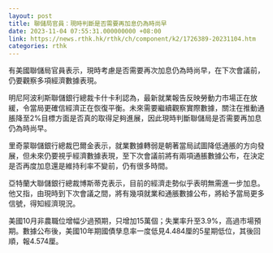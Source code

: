 ```yaml
---
layout: post
title: 聯儲局官員：現時判斷是否需要再加息仍為時尚早
date: 2023-11-04 07:55:31.000000000 +08:00
link: https://news.rthk.hk/rthk/ch/component/k2/1726389-20231104.htm
categories: rthk
---
```


有美國聯儲局官員表示，現時考慮是否需要再次加息仍為時尚早，在下次會議前，仍要觀察多項經濟數據表現。

明尼阿波利斯聯儲銀行總裁卡什卡利認為，最新就業報告反映勞動力市場正在放緩，令當局更確信經濟正在恢復平衡。未來需要繼續觀察實際數據，關注在推動通脹降至2%目標方面是否真的取得足夠進展，因此現時判斷聯儲局是否需要再加息仍為時尚早。

里奇蒙聯儲銀行總裁巴爾金表示，就業數據轉弱是朝著當局試圖降低通脹的方向發展，但未來仍要視乎經濟數據表現，至下次會議前將有兩項通脹數據公布，在決定是否再度加息還是維持利率不變前，仍有很多時間。

亞特蘭大聯儲銀行總裁博斯蒂克表示，目前的經濟走勢似乎表明無需進一步加息。他又指，由現時到下次會議之間，將有幾項就業和通脹數據公布，將給予當局更多信號，得知經濟現況。

美國10月非農職位增幅少過預期，只增加15萬個；失業率升至3.9%，高過市場預期。數據公布後，美國10年期國債孳息率一度低見4.484厘的5星期低位，其後回順，報4.574厘。
